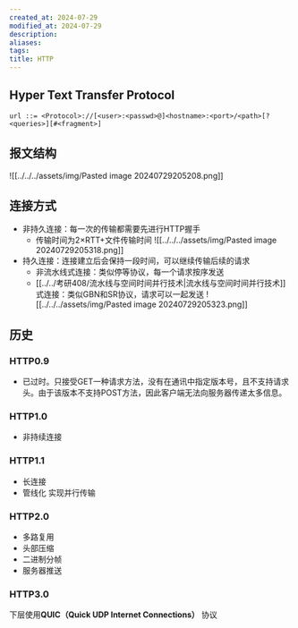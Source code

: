 ```yaml
---
created_at: 2024-07-29
modified_at: 2024-07-29
description: 
aliases: 
tags: 
title: HTTP
---
```

## Hyper Text Transfer Protocol
`url ::= <Protocol>://[<user>:<passwd>@]<hostname>:<port>/<path>[?<queries>][#<fragment>]`
## 报文结构
![[../../../assets/img/Pasted image 20240729205208.png]]
## 连接方式
- 非持久连接：每一次的传输都需要先进行HTTP握手
    - 传输时间为2×RTT+文件传输时间
	![[../../../assets/img/Pasted image 20240729205318.png]]
- 持久连接：连接建立后会保持一段时间，可以继续传输后续的请求
    - 非流水线式连接：类似停等协议，每一个请求按序发送
    - [[../../考研408/流水线与空间时间并行技术|流水线与空间时间并行技术]]式连接：类似GBN和SR协议，请求可以一起发送
	![[../../../assets/img/Pasted image 20240729205323.png]]
## 历史
### HTTP0.9
- 已过时。只接受GET一种请求方法，没有在通讯中指定版本号，且不支持请求头。由于该版本不支持POST方法，因此客户端无法向服务器传递太多信息。
### HTTP1.0
- 非持续连接
### HTTP1.1
- 长连接
- 管线化 实现并行传输 
### HTTP2.0
- 多路复用
- 头部压缩
- 二进制分帧
- 服务器推送
### HTTP3.0
下层使用**QUIC（Quick UDP Internet Connections）** 协议
